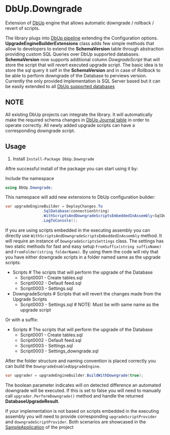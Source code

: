 # DbUp.Downgrade
Extension of [DbUp](https://github.com/DbUp/DbUp) engine that allows automatic downgrade / rollback / revert of scripts.

The library plugs into [DbUp pipeline](https://github.com/DbUp/DbUp/blob/master/docs/usage.md) extending the Configuration options. **UpgradeEngineBuilderExtensions** class adds few simple methods that allow to developers to extend the **SchemaVersion** table through abstraction providing custom SQL Queries over DbUp supported databases. **SchemaVersion** now supports additional column *DowgradeScript* that will store the script that will revert executed upgrade script. The basic idea is to store the sql query it self in the **SchemaVersion** and in case of *Rollback* to be able to perform downgrade of the Database to perviews version. Currently the only provided implementation is SQL Server based but it can be easily extended to all [DbUp supported databases](https://github.com/DbUp/DbUp/blob/master/docs/supported-databases.md)

## NOTE
All existing DbUp projects can integrate the library. It will automatically make the required schema changes in [DbUp Journal table](https://github.com/DbUp/DbUp/blob/master/docs/more-info/journaling.md) in order to operate correctly. All newly added upgrade scripts can have a corresponding downgrade script.

## Usage
1. Install ```Install-Package DbUp.Downgrade```

Aftre successful install of the package you can start using it by:

Include the namespace 
```csharp 
using DbUp.Downgrade;
```

This namespace will add new extensions to DbUp configuration builder:
```csharp
var upgradeEngineBuilder = DeployChanges.To
                .SqlDatabase(connectionString)
                .WithScriptsAndDowngradeScriptsEmbeddedInAssembly<SqlDowngradeEnabledTableJournal>(Assembly.GetExecutingAssembly(), DowngradeScriptsSettings.FromSuffix())
                .LogToConsole();
```

If you are using scripts embedded in the executing assembly you can directly use ```WithScriptsAndDowngradeScriptsEmbeddedInAssembly``` method. It will require an instance of ```DowngradeScriptsSettings``` class.
The settings has two static methods for fast and easy setup ```FromSuffix(string suffixName)``` and ```FromFolder(string folderName)```. By using them the code will rely that you have either downgrade scripts in a folder named same as the upgrade scripts:

* Scripts                             # The scripts that will perform the upgrade of the Database
    * Script0001 - Create tables.sql          
    * Script0002 - Default feed.sql
    * Script0003 - Settings.sql
* DowngradeScripts                    # Scripts that will revert the changes made from the Upgrade Scripts
    * Script0003 - Settings.sql       # NOTE: Must be with same name as the upgrade script

Or with a suffix:
* Scripts                             # The scripts that will perform the upgrade of the Database
    * Script0001 - Create tables.sql          
    * Script0002 - Default feed.sql
    * Script0003 - Settings.sql
    * Script0003 - Settings_downgrade.sql  

After the folder structure and naming convention is placed correctly you can build the ```DowngradeEnabledUpgradeEngine```.
```csharp
var upgrader = upgradeEngineBuilder.BuildWithDowngrade(true);
```
The boolean parameter indicates will on detected difference an automated downgrade will be executed. If this is set to false you will need to manually call ```upgrader.PerformDowngrade()``` method and handle the returned **DatabaseUpgradeResult**.

If your implementation is not based on scripts embedded in the executing assembly you will need to provide corresponding ```upgradeScriptProvider``` and ```downgradeScriptProvider```. 
Both scenarios are showcased in the [SampleApplication](https://github.com/asimeonov/DbUp.Downgrade/tree/master/src/SampleApplication) of the project
